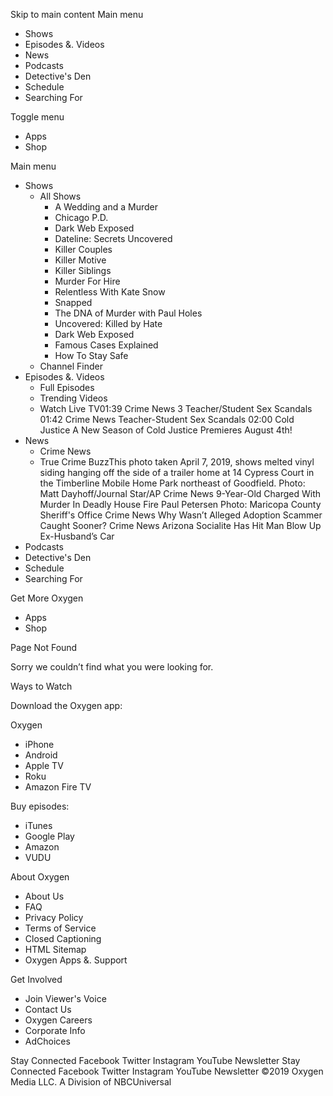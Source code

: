 Skip to main content Main menu

*   Shows
*   Episodes &. Videos
*   News
*   Podcasts
*   Detective's Den
*   Schedule
*   Searching For

Toggle menu

*   Apps
*   Shop

Main menu

*   Shows
    *   All Shows
        *   A Wedding and a Murder
        *   Chicago P.D.
        *   Dark Web Exposed
        *   Dateline: Secrets Uncovered
        *   Killer Couples
        *   Killer Motive
        *   Killer Siblings
        *   Murder For Hire
        *   Relentless With Kate Snow
        *   Snapped
        *   The DNA of Murder with Paul Holes
        *   Uncovered: Killed by Hate
        *   Dark Web Exposed
        *   Famous Cases Explained
        *   How To Stay Safe
    *   Channel Finder
*   Episodes &. Videos
    *   Full Episodes
    *   Trending Videos
    *   Watch Live TV01:39 Crime News 3 Teacher/Student Sex Scandals 01:42 Crime News Teacher-Student Sex Scandals 02:00 Cold Justice A New Season of Cold Justice Premieres August 4th!
*   News
    *   Crime News
    *   True Crime BuzzThis photo taken April 7, 2019, shows melted vinyl siding hanging off the side of a trailer home at 14 Cypress Court in the Timberline Mobile Home Park northeast of Goodfield. Photo: Matt Dayhoff/Journal Star/AP Crime News 9-Year-Old Charged With Murder In Deadly House Fire Paul Petersen Photo: Maricopa County Sheriff's Office Crime News Why Wasn’t Alleged Adoption Scammer Caught Sooner? Crime News Arizona Socialite Has Hit Man Blow Up Ex-Husband’s Car
*   Podcasts
*   Detective's Den
*   Schedule
*   Searching For

Get More Oxygen

*   Apps
*   Shop

Page Not Found

Sorry we couldn’t find what you were looking for.

Ways to Watch

Download the Oxygen app:

Oxygen

*   iPhone
*   Android
*   Apple TV
*   Roku
*   Amazon Fire TV

Buy episodes:

*   iTunes
*   Google Play
*   Amazon
*   VUDU

About Oxygen

*   About Us
*   FAQ
*   Privacy Policy
*   Terms of Service
*   Closed Captioning
*   HTML Sitemap
*   Oxygen Apps &. Support

Get Involved

*   Join Viewer's Voice
*   Contact Us
*   Oxygen Careers
*   Corporate Info
*   AdChoices

Stay Connected Facebook Twitter Instagram YouTube Newsletter Stay Connected Facebook Twitter Instagram YouTube Newsletter ©2019 Oxygen Media LLC. A Division of NBCUniversal